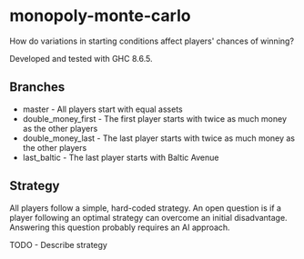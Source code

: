 # monopoly-monte-carlo

How do variations in starting conditions affect players' chances of winning?

Developed and tested with GHC 8.6.5.

## Branches
* master - All players start with equal assets
* double_money_first - The first player starts with twice as much money as the other players
* double_money_last - The last player starts with twice as much money as the other players
* last_baltic - The last player starts with Baltic Avenue

## Strategy
All players follow a simple, hard-coded strategy.  An open question is if a player following an optimal
strategy can overcome an initial disadvantage.  Answering this question probably requires an AI approach.

TODO - Describe strategy
